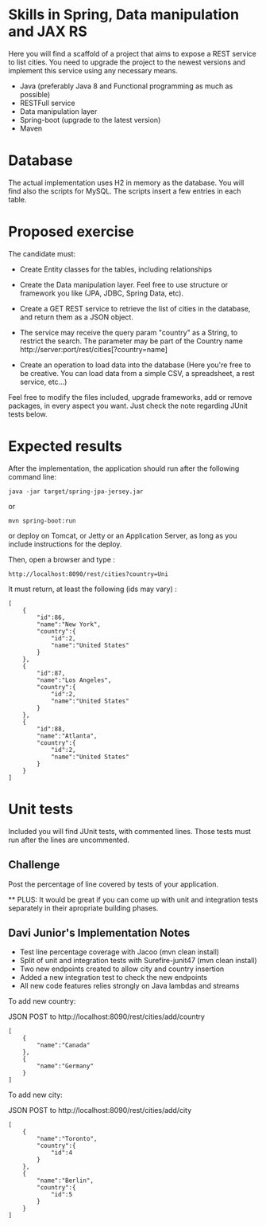 # Skills in Spring, Data manipulation and JAX RS
Here you will find a scaffold of a project that aims to expose a REST service to list cities.
You need to upgrade the project to the newest versions and implement this service using any necessary means.

- Java (preferably Java 8 and Functional programming as much as possible)
- RESTFull service
- Data manipulation layer
- Spring-boot (upgrade to the latest version)
- Maven

# Database
The actual implementation uses H2 in memory as the database. You will find also the scripts 
for MySQL. The scripts insert a few entries in each table.

# Proposed exercise
The candidate must:
- Create Entity classes for the tables, including relationships
- Create the Data manipulation layer. Feel free to use structure or framework you like (JPA, JDBC, Spring Data, etc).
- Create a GET REST service to retrieve the list of cities in the database, and return them as a JSON object.
- The service may receive the query param "country" as a String, to restrict the search. The parameter may be part of the Country name
   http://server:port/rest/cities[?country=name]

- Create an operation to load data into the database (Here you're free to be creative. You can load data from a simple CSV, a spreadsheet, a rest service, etc...)

Feel free to modify the files included, upgrade frameworks, add or remove packages, in every aspect you want. Just check the note regarding JUnit tests below.

# Expected results
After the implementation, the application should run after the following command line:

	java -jar target/spring-jpa-jersey.jar
    
or 

    mvn spring-boot:run
    
or deploy on Tomcat, or Jetty or an Application Server, as long as you include instructions for the deploy.


Then, open a browser and type :

    http://localhost:8090/rest/cities?country=Uni


It must return, at least the following (ids may vary) :

    [
        {
            "id":86,
            "name":"New York",
            "country":{
                "id":2,
                "name":"United States"
            }
        },
        {
            "id":87,
            "name":"Los Angeles",
            "country":{
                "id":2,
                "name":"United States"
            }
        },
        {
            "id":88,
            "name":"Atlanta",
            "country":{
                "id":2,
                "name":"United States"
            }
        }
    ]


# Unit tests

Included you will find JUnit tests, with commented lines. Those tests must run after the lines
are uncommented. 

## Challenge

Post the percentage of line covered by tests of your application.


** PLUS: It would be great if you can come up with unit and integration tests separately in their apropriate building phases.

## Davi Junior's Implementation Notes ##

- Test line percentage coverage with Jacoo (mvn clean install)
- Split of unit and integration tests with Surefire-junit47 (mvn clean install)
- Two new endpoints created to allow city and country insertion
- Added a new integration test to check the new endpoints
- All new code features relies strongly on Java lambdas and streams

To add new country:

JSON POST to http://localhost:8090/rest/cities/add/country

    [
        {
            "name":"Canada"
        },
        {
            "name":"Germany"
        }
    ]

To add new city:

JSON POST to http://localhost:8090/rest/cities/add/city

    [
        {
            "name":"Toronto",
            "country":{
                "id":4
            }
        },
        {
            "name":"Berlin",
            "country":{
                "id":5
            }
        }
    ]